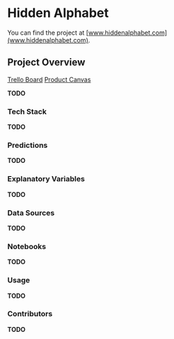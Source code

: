 # Hidden Alphabet 

You can find the project at [www.hiddenalphabet.com](www.hiddenalphabet.com).

## Project Overview

[Trello Board](https://trello.com/b/Yw42v1Rl/data-science)
[Product Canvas](https://docs.google.com/document/d/19ZdJbNRZ1wrFtnpuaviuvlcB2mSSOjLGAHp8FvUepP0/edit)

**TODO**

### Tech Stack

**TODO**

### Predictions

**TODO**

### Explanatory Variables

**TODO**

### Data Sources

**TODO**

### Notebooks

**TODO**

### Usage 

**TODO**

### Contributors

**TODO**
